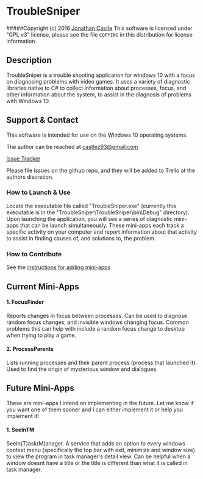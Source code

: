 # TroubleSniper
#####Copyright (c) 2016 [Jonathan Castle](http://castlez.github.io)
This software is licensed under "GPL v3" license, please see the file `COPYING` in this distribution for license information

## Description
TroubleSniper is a trouble shooting application for windows 10 with a focus on diagnosing problems with video games. It uses a variety of diagnostic libraries native to C# to collect information about processes, focus, and other information about the system, to assist in the diagnosis of problems with Windows 10.

## Support & Contact

This software is intended for use on the Windows 10 operating systems.

The author can be reached at castlez93@gmail.com

[Issue Tracker](https://trello.com/b/9K0MreL6/troublesniper)

Please file issues on the github repo, and they will be added to Trello at the authors discretion.

### How to Launch & Use

Locate the executable file called "TroubleSniper.exe" (currently this executable is in the "TroubleSniper\TroubleSniper\bin\Debug" directory). Upon launching the application, you will see a series of diagnostic mini-apps that can be launch simultaneously. These mini-apps each track a specific activity on your computer and report information about that activity to assist in finding causes of, and solutions to, the problem.

### How to Contribute

See the [instructions for adding mini-apps](/TroubleSniper/ADDINGMINIAPPS.txt)

## Current Mini-Apps
#### 1. FocusFinder

Reports changes in focus between processes. Can be used to diagnose random focus changes, and invisible windows changing focus. Common problems this can help with include a random focus change to desktop when trying to play a game.

#### 2. ProcessParents

Lists running processes and their parent process (process that launched it). Used to find the origin of mysterious window and dialogues.

## Future Mini-Apps  
These are mini-apps I intend on implementing in the future. Let me know if you want one of them sooner and I can either implement it or help you implement it!  

#### 1. SeeInTM
SeeIn(T)ask(M)anager. A service that adds an option to every windows context menu (specifically the top bar with exit, minimize and window size) to view the program in task manager's detail view. Can be helpful when a window doesnt have a title or the title is different than what it is called in task manager.
